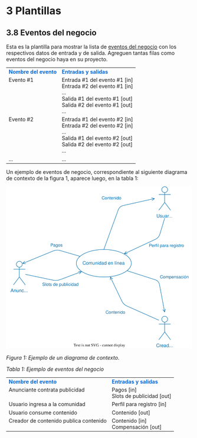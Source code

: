 # 3 Plantillas

## 3.8 Eventos del negocio

Esta es la plantilla para mostrar la lista de [eventos del
negocio](/4_Conceptos/4_Evento_del_negocio.md) con los respectivos datos de
entrada y de salida. Agreguen tantas filas como eventos del negocio haya en su
proyecto.

<table>
    <tr>
        <td style="color:#0969DA">
            <b>Nombre del evento</b>
        </td>
        <td style="color:#0969DA">
            <b>Entradas y salidas</b>
        </td>
    </tr>
    <tr>
        <td style="vertical-align: top;">
            Evento #1
        </td>
        <td>
            Entrada #1 del evento #1 [in]
            <br>
            Entrada #2 del evento #1 [in]
            <br>
            ...
            <br>
            Salida #1 del evento #1 [out]
            <br>
            Salida #2 del evento #1 [out]
            <br>
            ...
        </td>
    </tr>
    <tr>
        <td style="vertical-align: top;">
            Evento #2
        </td>
        <td>
            Entrada #1 del evento #2 [in]
            <br>
            Entrada #2 del evento #2 [in]
            <br>
            ...
            <br>
            Salida #1 del evento #2 [out]
            <br>
            Salida #2 del evento #2 [out]
            <br>
            ...
        </td>
    </tr>
    <tr>
        <td style="vertical-align: top;">...</td>
        <td>...</td>
    </tr>
</table>

Un ejemplo de eventos de negocio, correspondiente al siguiente diagrama de
contexto de la figura 1, aparece luego, en la tabla 1:

![Ejemplo de diagrama de contexto](/diagrams/Context_Diagram_Example.svg)

*Figura 1: Ejemplo de un diagrama de contexto.*

*Tabla 1: Ejemplo de eventos del negocio*
<table>
    <tr>
        <td style="color:#0969DA">
            <b>Nombre del evento</b>
        </td>
        <td style="color:#0969DA">
            <b>Entradas y salidas</b>
        </td>
    </tr>
    <tr>
        <td style="vertical-align: top">
            Anunciante contrata publicidad
        </td>
        <td>
            Pagos [in]
            <br>
            Slots de publicidad [out]
        </td>
    </tr>
    <tr>
        <td>
            Usuario ingresa a la comunidad
        </td>
        <td>
            Perfil para registro [in]
        </td>
    </tr>
    <tr>
        <td>
            Usuario consume contenido
        </td>
        <td>
            Contenido [out]
        </td>
    </tr>
    <tr>
        <td style="vertical-align: top">
            Creador de contenido publica contenido
        </td>
        <td>
            Contenido [in]
            <br>
            Compensación [out]
        </td>
    </tr>
</table>
